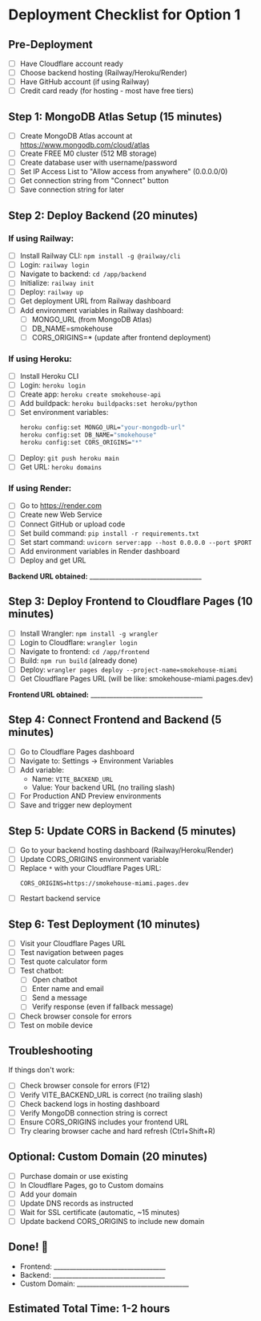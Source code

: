 # Deployment Checklist for Option 1

## Pre-Deployment
- [ ] Have Cloudflare account ready
- [ ] Choose backend hosting (Railway/Heroku/Render)
- [ ] Have GitHub account (if using Railway)
- [ ] Credit card ready (for hosting - most have free tiers)

## Step 1: MongoDB Atlas Setup (15 minutes)
- [ ] Create MongoDB Atlas account at https://www.mongodb.com/cloud/atlas
- [ ] Create FREE M0 cluster (512 MB storage)
- [ ] Create database user with username/password
- [ ] Set IP Access List to "Allow access from anywhere" (0.0.0.0/0)
- [ ] Get connection string from "Connect" button
- [ ] Save connection string for later

## Step 2: Deploy Backend (20 minutes)

### If using Railway:
- [ ] Install Railway CLI: `npm install -g @railway/cli`
- [ ] Login: `railway login`
- [ ] Navigate to backend: `cd /app/backend`
- [ ] Initialize: `railway init`
- [ ] Deploy: `railway up`
- [ ] Get deployment URL from Railway dashboard
- [ ] Add environment variables in Railway dashboard:
  - [ ] MONGO_URL (from MongoDB Atlas)
  - [ ] DB_NAME=smokehouse
  - [ ] CORS_ORIGINS=* (update after frontend deployment)

### If using Heroku:
- [ ] Install Heroku CLI
- [ ] Login: `heroku login`
- [ ] Create app: `heroku create smokehouse-api`
- [ ] Add buildpack: `heroku buildpacks:set heroku/python`
- [ ] Set environment variables:
  ```bash
  heroku config:set MONGO_URL="your-mongodb-url"
  heroku config:set DB_NAME="smokehouse"
  heroku config:set CORS_ORIGINS="*"
  ```
- [ ] Deploy: `git push heroku main`
- [ ] Get URL: `heroku domains`

### If using Render:
- [ ] Go to https://render.com
- [ ] Create new Web Service
- [ ] Connect GitHub or upload code
- [ ] Set build command: `pip install -r requirements.txt`
- [ ] Set start command: `uvicorn server:app --host 0.0.0.0 --port $PORT`
- [ ] Add environment variables in Render dashboard
- [ ] Deploy and get URL

**Backend URL obtained:** ___________________________________

## Step 3: Deploy Frontend to Cloudflare Pages (10 minutes)
- [ ] Install Wrangler: `npm install -g wrangler`
- [ ] Login to Cloudflare: `wrangler login`
- [ ] Navigate to frontend: `cd /app/frontend`
- [ ] Build: `npm run build` (already done)
- [ ] Deploy: `wrangler pages deploy --project-name=smokehouse-miami`
- [ ] Get Cloudflare Pages URL (will be like: smokehouse-miami.pages.dev)

**Frontend URL obtained:** ___________________________________

## Step 4: Connect Frontend and Backend (5 minutes)
- [ ] Go to Cloudflare Pages dashboard
- [ ] Navigate to: Settings → Environment Variables
- [ ] Add variable:
  - Name: `VITE_BACKEND_URL`
  - Value: Your backend URL (no trailing slash)
- [ ] For Production AND Preview environments
- [ ] Save and trigger new deployment

## Step 5: Update CORS in Backend (5 minutes)
- [ ] Go to your backend hosting dashboard (Railway/Heroku/Render)
- [ ] Update CORS_ORIGINS environment variable
- [ ] Replace `*` with your Cloudflare Pages URL:
  ```
  CORS_ORIGINS=https://smokehouse-miami.pages.dev
  ```
- [ ] Restart backend service

## Step 6: Test Deployment (10 minutes)
- [ ] Visit your Cloudflare Pages URL
- [ ] Test navigation between pages
- [ ] Test quote calculator form
- [ ] Test chatbot:
  - [ ] Open chatbot
  - [ ] Enter name and email
  - [ ] Send a message
  - [ ] Verify response (even if fallback message)
- [ ] Check browser console for errors
- [ ] Test on mobile device

## Troubleshooting
If things don't work:
- [ ] Check browser console for errors (F12)
- [ ] Verify VITE_BACKEND_URL is correct (no trailing slash)
- [ ] Check backend logs in hosting dashboard
- [ ] Verify MongoDB connection string is correct
- [ ] Ensure CORS_ORIGINS includes your frontend URL
- [ ] Try clearing browser cache and hard refresh (Ctrl+Shift+R)

## Optional: Custom Domain (20 minutes)
- [ ] Purchase domain or use existing
- [ ] In Cloudflare Pages, go to Custom domains
- [ ] Add your domain
- [ ] Update DNS records as instructed
- [ ] Wait for SSL certificate (automatic, ~15 minutes)
- [ ] Update backend CORS_ORIGINS to include new domain

## Done! 🎉
- Frontend: ___________________________________
- Backend: ___________________________________
- Custom Domain: ___________________________________

## Estimated Total Time: 1-2 hours
